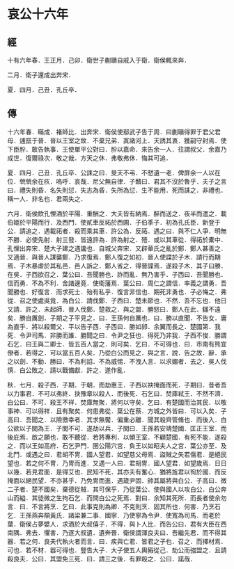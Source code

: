 # 哀公十六年
## 經

十有六年春．王正月．己卯．衛世子蒯聵自戚入于衛．衛侯輒來奔．

二月．衛子還成出奔宋．

夏．四月．己丑．孔丘卒．

## 傳

十六年春．瞞成．褚師比．出奔宋．衛侯使鄢武子告于周．曰蒯聵得罪于君父君母．逋竄于晉．晉以王室之故．不棄兄弟．寘諸河上．天誘其衷．獲嗣守封焉．使下臣肸．敢告執事．王使單平公對曰．肸以嘉命．來告余一人．往謂叔父．余嘉乃成世．復爾祿次．敬之哉．方天之休．弗敬弗休．悔其可追．

夏．四月．己丑．孔丘卒．公誄之曰．旻天不弔．不憖遺一老．俾屏余一人以在位．煢煢余在疚．嗚呼．哀哉．尼父無自律．子贛曰．君其不沒於魯乎．夫子之言曰．禮失則昏．名失則愆．失志為昏．失所為愆．生不能用．死而誄之．非禮也．稱一人．非名也．君兩失之．

六月．衛侯飲孔悝酒於平陽．重酬之．大夫皆有納焉．醉而送之．夜半而遣之．載伯姬於平陽而行．及西門．使貳車反祏於西圃．子伯季子．初為孔氏臣．新登于公．請追之．遇載祏者．殺而乘其車．許公為．反祏．遇之曰．與不仁人爭．明無不勝．必使先射．射三發．皆遠許為．許為射之．殪．或以其車從．得祏於橐中．孔悝出奔宋．楚大子建之遇讒也．自城父奔宋．又辟華氏之亂於鄭．鄭人甚善之．又適晉．與晉人謀襲鄭．乃求復焉．鄭人復之如初．晉人使諜於子木．請行而期焉．子木暴虐於其私邑．邑人訴之．鄭人省之．得晉諜焉．遂殺子木．其子曰勝．在吳．子西欲召之．葉公曰．吾聞勝也．詐而亂．無乃害乎．子西曰．吾聞勝也．信而勇．不為不利．舍諸邊竟．使衛藩焉．葉公曰．周仁之謂信．率義之謂勇．吾聞勝也．好復言．而求死士．殆有私乎．復言非信也．期死非勇也．子必悔之．弗從．召之使處吳竟．為白公．請伐鄭．子西曰．楚未節也．不然．吾不忘也．他日又請．許之．未起師．晉人伐鄭．楚救之．與之盟．勝怒曰．鄭人在此．讎不遠矣．勝自厲劍．子期之子平見之．曰．王孫何自厲也．曰．勝以直聞．不告女．庸為直乎．將以殺爾父．平以告子西．子西曰．勝如卵．余翼而長之．楚國第．我死．令尹司馬．非勝而誰．勝聞之曰．令尹之狂也．得死乃非我．子西不悛．勝謂石乞．曰王與二卿士．皆五百人當之．則可矣．乞曰．不可得也．曰．市南有熊宜僚者．若得之．可以當五百人矣．乃從白公而見之．與之言．說．告之故．辭．承之以劍．不動．勝曰．不為利諂．不為威惕．不洩人言．以求媚者．去之．吳人伐慎．白公敗之．請以戰備獻．許之．遂作亂．

秋．七月．殺子西．子期．于朝．而劫惠王．子西以袂掩面而死．子期曰．昔者吾以力事君．不可以弗終．抉豫章以殺人．而後死．石乞曰．焚庫弒王．不然不濟．白公曰．不可．殺王不祥．焚庫無聚．將何以守矣．乞曰．有楚國而治其民．以敬事神．可以得祥．且有聚矣．何患弗從．葉公在蔡．方城之外皆曰．可以入矣．子高曰．吾聞之．以險徼幸者．其求無饜．偏重必離．聞其殺齊管脩也．而後入．白公欲以子閭為王．子閭不可．遂劫以兵．子閭曰．王孫若安靖楚國．匡正王室．而後庇焉．啟之願也．敢不聽從．若將專利．以傾王室．不顧楚國．有死不能．遂殺之．而以王如高府．石乞尹門．圉公陽穴宮．負王以如昭夫人之宮．葉公亦至．及北門．或遇之曰．君胡不冑．國人望君．如望慈父母焉．盜賊之矢若傷君．是絕民望也．若之何不冑．乃冑而進．又遇一人曰．君胡冑．國人望君．如望歲焉．日日以幾．若見君面．是得艾也．民知不死．其亦夫有奮心．猶將旌君以徇於國．而反掩面以絕民望．不亦甚乎．乃免冑而進．遇箴尹固．帥其屬將與白公．子高曰．微二子者．楚不國矣．棄德從賊．其可保乎．乃從葉公．使與國人以攻白公．白公奔山而縊．其徒微之生拘石乞．而問白公之死焉．對曰．余知其死所．而長者使余勿言．曰．不言將烹．乞曰．此事克則為卿．不克則烹．固其所也．何害．乃烹石乞．王孫燕奔頯黃氏．諸梁兼二事．國寧．乃使寧為令尹．使寬為司馬．而老於葉．衛侯占夢嬖人．求酒於大叔僖子．不得．與卜人比．而告公曰．君有大臣在西南隅．弗去．懼害．乃逐大叔遺．遺奔晉．衛侯謂渾良夫曰．吾繼先君．而不得其器．若之何．良夫代執火者而言．曰．疾與亡君．皆君之子也．召之．而擇材焉．可也．若不材．器可得也．豎告大子．大子使五人輿豭從己．劫公而強盟之．且請殺良夫．公曰．其盟免三死．曰．請三之後．有罪殺之．公曰．諾哉．

